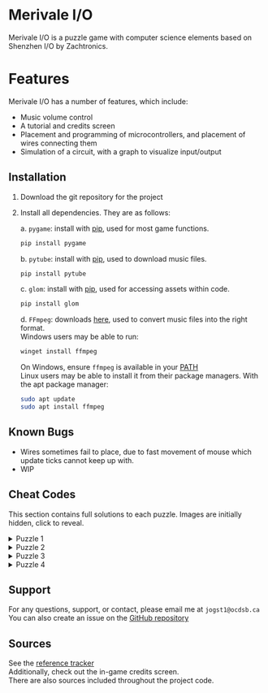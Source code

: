 # Merivale I/O

Merivale I/O is a puzzle game with computer science elements based on Shenzhen I/O by Zachtronics.

# Features
Merivale I/O has a number of features, which include:
- Music volume control
- A tutorial and credits screen
- Placement and programming of microcontrollers, and placement of wires connecting them
- Simulation of a circuit, with a graph to visualize input/output

## Installation

1. Download the git repository for the project
2. Install all dependencies. They are as follows:

    a. `pygame`: install with [pip](https://pypi.org/project/pip/), used for most game functions.
    ```bash
    pip install pygame
    ```
    b. `pytube`: install with [pip](https://pypi.org/project/pip/), used to download music files.
    ```bash
    pip install pytube
    ```
    c. `glom`: install with [pip](https://pypi.org/project/pip/), used for accessing assets within code.
    ```bash
    pip install glom
    ```
    d. `FFmpeg`: downloads [here](https://ffmpeg.org/download.html), used to convert music files into the right format.  
    Windows users may be able to run:
    ```bash
    winget install ffmpeg
    ```
    On Windows, ensure `ffmpeg` is available in your [PATH](https://superuser.com/a/284351)  
    Linux users may be able to install it from their package managers. With the apt package manager:
    ```bash
    sudo apt update
    sudo apt install ffmpeg
    ```

## Known Bugs
- Wires sometimes fail to place, due to fast movement of mouse which update ticks cannot keep up with.
- WIP

## Cheat Codes
This section contains full solutions to each puzzle. Images are initially hidden, click to reveal.  
  
[//]: # (I learned how to do markdown comments from this stackoverflow post: https://stackoverflow.com/questions/4823468/comments-in-markdown)  
[//]: # (I learned how to make 'spoilered' images from this stackoverflow post: https://stackoverflow.com/questions/32814161/how-to-make-spoiler-text-in-github-wiki-pages)  
  
<details>
    <summary>Puzzle 1</summary>
    <img src="https://i.imgur.com/kTpNVyp.png" alt="Solution to Puzzle 1"></img>
</details>
<details>
    <summary>Puzzle 2</summary>
    <img src="https://i.imgur.com/Do6HsgN.png" alt="Solution to Puzzle 2"></img>
</details>
<details>
    <summary>Puzzle 3</summary>
    <img src="https://i.imgur.com/yOivS7B.png" alt="Solution to Puzzle 3"></img>
</details>
<details>
    <summary>Puzzle 4</summary>
    <img src="https://i.imgur.com/3UKHtF2.png" alt="Solution to Puzzle 4"></img>
</details>

## Support
For any questions, support, or contact, please email me at `jogst1@ocdsb.ca`  
You can also create an issue on the [GitHub repository](https://github.com/Jogst1/ICS3U_Final)

## Sources
See the [reference tracker](https://docs.google.com/document/d/1-7uoMtHautyOPwjpPivfaJ6HS_USsd2cKbdPfraUUYE/edit?usp=sharing)  
Additionally, check out the in-game credits screen.  
There are also sources included throughout the project code.  